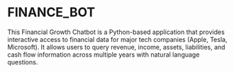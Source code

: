 # FINANCE_BOT
This Financial Growth Chatbot is a Python-based application that provides interactive access to financial data for major tech companies (Apple, Tesla, Microsoft). It allows users to query revenue, income, assets, liabilities, and cash flow information across multiple years with natural language questions.
